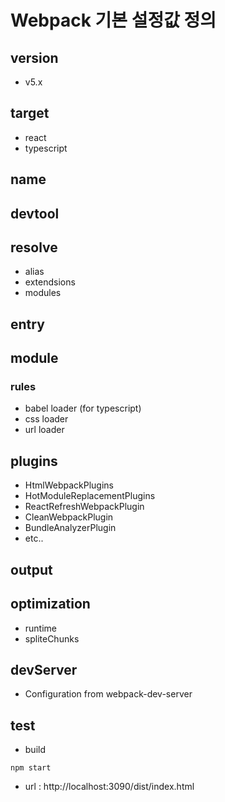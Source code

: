 # Webpack 기본 설정값 정의

## version

- v5.x

## target
- react
- typescript

## name

## devtool

## resolve

- alias
- extendsions
- modules

## entry

## module

### rules

- babel loader (for typescript)
- css loader
- url loader

## plugins

- HtmlWebpackPlugins
- HotModuleReplacementPlugins
- ReactRefreshWebpackPlugin
- CleanWebpackPlugin
- BundleAnalyzerPlugin
- etc..

## output

## optimization

- runtime
- spliteChunks

## devServer

- Configuration from webpack-dev-server

## test

- build

```
npm start
```

- url : http://localhost:3090/dist/index.html

